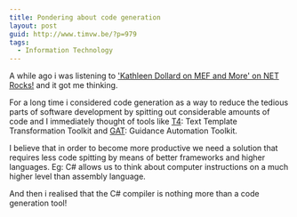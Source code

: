 ```yaml
---
title: Pondering about code generation
layout: post
guid: http://www.timvw.be/?p=979
tags:
  - Information Technology
---
```

A while ago i was listening to ['Kathleen Dollard on MEF and More' on NET Rocks!](http://www.dotnetrocks.com/default.aspx?showNum=436) and it got me thinking.

For a long time i considered code generation as a way to reduce the tedious parts of software development by spitting out considerable amounts of code and I immediately thought of tools like [T4](msdn.microsoft.com/en-us/library/bb126445.aspx): Text Template Transformation Toolkit and [GAT](msdn.microsoft.com/en-us/teamsystem/aa718948.aspx): Guidance Automation Toolkit.

I believe that in order to become more productive we need a solution that requires less code spitting by means of better frameworks and higher languages. Eg: C# allows us to think about computer instructions on a much higher level than assembly language.

And then i realised that the C# compiler is nothing more than a code generation tool!
